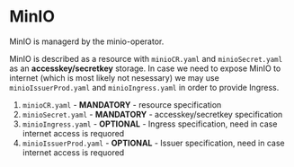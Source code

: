 # MinIO

MinIO is managerd by the minio-operator. 

MinIO is described as a resource with `minioCR.yaml` and `minioSecret.yaml` as an **accesskey/secretkey** storage.
In case we need to expose MinIO to internet (which is most likely not nesessary) we may use `minioIssuerProd.yaml` and `minioIngress.yaml` in order to provide Ingress.

1. `minioCR.yaml` - **MANDATORY** - resource specification
1. `minioSecret.yaml` - **MANDATORY** - accesskey/secretkey specification
1. `minioIngress.yaml` - **OPTIONAL** - Ingress specification, need in case internet access is requored
1. `minioIssuerProd.yaml` - **OPTIONAL** - Issuer specification, need in case internet access is requored


